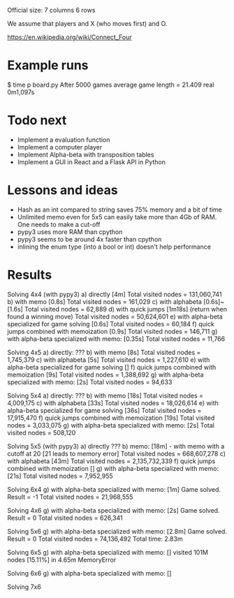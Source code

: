 Official size: 
7 columns
6 rows

We assume that players and X (who moves first) and O.

https://en.wikipedia.org/wiki/Connect_Four

Example runs
============

$ time p board.py 
After 5000 games average game length = 21.409
real    0m1,097s

Todo next
=========

* Implement a evaluation function
* Implement a computer player
* Implement Alpha-beta with transposition tables
* Implement a GUI in React and a Flask API in Python

Lessons and ideas
=================

* Hash as an int compared to string saves 75% memory and a bit of time
* Unlimited memo even for 5x5 can easily take more than 4Gb of RAM. One needs to make a cut-off
* pypy3 uses more RAM than cpython
* pypy3 seems to be around 4x faster than cpython
* inlining the enum type (into a bool or int) doesn't help performance

Results
=======

Solving 4x4 (with pypy3)
a) directly [4m] 
   Total visited nodes = 131,060,741
b) with memo [0.8s]
    Total visited nodes = 161,029
c) with alphabeta [0.6s]~[1.6s]
    Total visited nodes = 62,889
d) with quick jumps [1m18s] (return when found a winning move)
    Total visited nodes = 50,624,601
e) with alpha-beta specialized for game solving [0.6s]
    Total visited nodes = 60,184
f) quick jumps combined with memoization [0.9s]
    Total visited nodes = 146,711
g) with alpha-beta specialized with memo: [0.35s]
    Total visited nodes = 11,766

Solving 4x5
a) directly: ???
b) with memo [8s]
    Total visited nodes = 1,745,379
c) with alphabeta [5s]
    Total visited nodes = 1,227,610
e) with alpha-beta specialized for game solving []
f) quick jumps combined with memoization [9s]
    Total visited nodes = 1,388,692
g) with alpha-beta specialized with memo: [2s]
    Total visited nodes = 94,633

Solving 5x4
a) directly: ???
b) with memo [18s]
    Total visited nodes = 4,009,175
c) with alphabeta [33s]
    Total visited nodes = 18,026,614
e) with alpha-beta specialized for game solving [36s]
    Total visited nodes = 17,915,470
f) quick jumps combined with memoization [19s]
    Total visited nodes = 3,033,075
g) with alpha-beta specialized with memo: [2s]
    Total visited nodes = 508,120

Solving 5x5 (with pypy3)
a) directly ???
b) memo: [18m] - with memo with a cutoff at 20 [21 leads to memory error]
    Total visited nodes = 668,607,278
c) with alphabeta [43m] 
    Total visited nodes = 2,135,732,339
f) quick jumps combined with memoization []
g) with alpha-beta specialized with memo: [21s]
    Total visited nodes = 7,952,955

Solving 6x4
g) with alpha-beta specialized with memo: [1m]
    Game solved. Result = -1
    Total visited nodes = 21,968,555

Solving 4x6
g) with alpha-beta specialized with memo: [2s]
    Game solved. Result = 0
    Total visited nodes = 626,341

Solving 5x6
g) with alpha-beta specialized with memo: [2.8m]
    Game solved. Result = 0
    Total visited nodes = 74,136,492
    Total time: 2.83m

Solving 6x5
g) with alpha-beta specialized with memo: []
    visited 101M nodes [15.11%] in 4.65m
    MemoryError 

Solving 6x6
g) with alpha-beta specialized with memo: []

Solving 7x6
